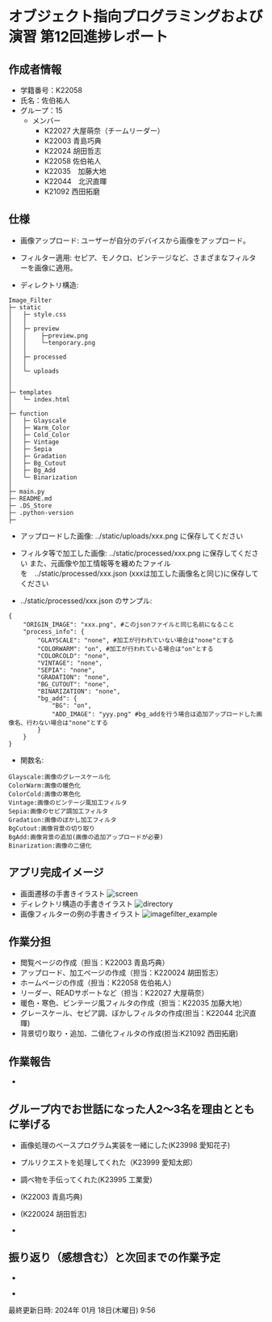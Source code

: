 # オブジェクト指向プログラミングおよび演習 第12回進捗レポート

## 作成者情報

- 学籍番号：K22058
- 氏名：佐伯祐人
- グループ：15
  - メンバー
    - K22027 大屋萌奈（チームリーダー）
    - K22003 青島巧典
    - K22024 胡田哲志
    - K22058 佐伯祐人
    - K22035　加藤大地
    - K22044　北沢直暉
    - K21092 西田拓磨

## 仕様

- 画像アップロード: ユーザーが自分のデバイスから画像をアップロード。
  
- フィルター適用: セピア、モノクロ、ビンテージなど、さまざまなフィルターを画像に適用。
  
- ディレクトリ構造:
```
Image_Filter
├─ static
│   ├─ style.css
│   │
│   ├─ preview
│   │    ├─preview.png
│   │    └─tenporary.png
│   │
│   ├─ processed
│   │
│   └─ uploads
│
│
├─ templates
│   └─ index.html
│
├─ function
│   ├─ Glayscale
│   ├─ Warm_Color
│   ├─ Cold_Color
│   ├─ Vintage
│   ├─ Sepia
│   ├─ Gradation
│   ├─ Bg_Cutout
│   ├─ Bg_Add
│   └─ Binarization
│
├─ main.py
├─ README.md
├─ .DS_Store
├─ .python-version
├─ 
```

- アップロードした画像:
  ../static/uploads/xxx.png に保存してください

- フィルタ等で加工した画像:
  ../static/processed/xxx.png に保存してください
  また、元画像や加工情報等を纏めたファイルを　../static/processed/xxx.json (xxxは加工した画像名と同じ)に保存してください
  
- ../static/processed/xxx.json のサンプル:
```
{
    "ORIGIN_IMAGE": "xxx.png", #このjsonファイルと同じ名前になること
    "process_info": {
        "GLAYSCALE": "none", #加工が行われていない場合は"none"とする
        "COLORWARM": "on", #加工が行われている場合は"on"とする
        "COLORCOLD": "none",
        "VINTAGE": "none",
        "SEPIA": "none",
        "GRADATION": "none",
        "BG_CUTOUT": "none",
        "BINARIZATION": "none",
        "bg_add": {
            "BG": "on",
            "ADD_IMAGE": "yyy.png" #bg_addを行う場合は追加アップロードした画像名、行わない場合は"none"とする
        }
    }
}
```

- 関数名:
```
Glayscale:画像のグレースケール化
ColorWarm:画像の暖色化
ColorCold:画像の寒色化
Vintage:画像のビンテージ風加工フィルタ
Sepia:画像のセピア調加工フィルタ
Gradation:画像のぼかし加工フィルタ
BgCutout:画像背景の切り取り
BgAdd:画像背景の追加(画像の追加アップロードが必要)
Binarization:画像の二値化
```

## アプリ完成イメージ

- 画面遷移の手書きイラスト
  ![screen](https://github.com/YutoSaeki/lecture12/assets/109041401/0fab0925-3995-403e-a816-f601b19024c5)
- ディレクトリ構造の手書きイラスト
  ![directory](https://github.com/YutoSaeki/lecture12/assets/109041401/e96a93ba-0b8b-4e28-b561-f15d2b30bcc1)
- 画像フィルターの例の手書きイラスト
  ![imagefilter_example](https://github.com/YutoSaeki/lecture12/assets/109041401/af075342-2fa1-4e37-983b-79e4dbb89c3f)


## 作業分担

- 閲覧ページの作成（担当：K22003 青島巧典）
- アップロード、加工ページの作成（担当：K220024 胡田哲志）
- ホームページの作成（担当：K22058 佐伯祐人）
- リーダー、READサポートなど（担当：K22027 大屋萌奈）
- 暖色・寒色、ビンテージ風フィルタの作成（担当：K22035 加藤大地）
- グレースケール、セピア調、ぼかしフィルタの作成(担当：K22044 北沢直暉)
- 背景切り取り・追加、二値化フィルタの作成(担当:K21092 西田拓磨)

## 作業報告

- ~~~

## グループ内でお世話になった人2〜3名を理由とともに挙げる

- 画像処理のベースプログラム実装を一緒にした(K23998 愛知花子)
- プルリクエストを処理してくれた（K23999 愛知太郎）
- 調べ物を手伝ってくれた(K23995 工業愛)

- (K22003 青島巧典)
- (K220024 胡田哲志)
- 

## 振り返り（感想含む）と次回までの作業予定

- ~~~
- ~~~

最終更新日時: 2024年 01月 18日(木曜日) 9:56
